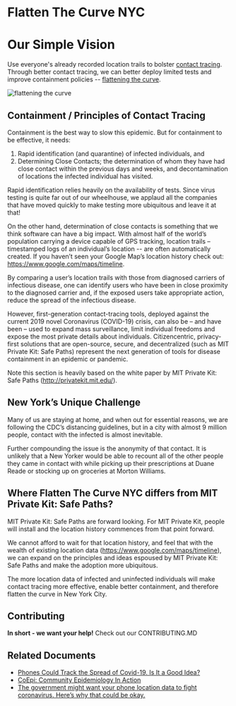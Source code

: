 # Flatten The Curve NYC

# Our Simple Vision
Use  everyone's already recorded location trails to bolster [contact tracing](https://en.wikipedia.org/wiki/Contact_tracing). Through better contact tracing, we can better deploy limited tests and improve containment policies -- [flattening the curve](https://en.wikipedia.org/wiki/Coronavirus_disease_2019#Prevention).

![flattening the curve](https://upload.wikimedia.org/wikipedia/commons/c/c5/Covid-19-curves-graphic-social-v3.gif)

## Containment / Principles of Contact Tracing 
Containment is the best way to slow this epidemic. But for containment to be effective, it needs:
1. Rapid identification (and quarantine) of infected individuals, and 
1. Determining Close Contacts; the determination of whom they have had close contact within the previous days and weeks, and decontamination of locations the infected individual has visited. 

Rapid identification relies heavily on the availability of tests. Since virus testing is quite far out of our wheelhouse, we applaud all the companies that have moved quickly to make testing more ubiquitous and leave it at that!

On the other hand, determination of close contacts is something that we think software can have a big impact. With almost half of the world’s population carrying a device capable of GPS tracking, location trails – timestamped logs of an individual’s location -- are often automatically created. If you haven’t seen your Google Map’s location history check out: https://www.google.com/maps/timeline. 

By comparing a user’s location trails with those from diagnosed carriers of infectious disease, one can identify users who have been in close proximity to the diagnosed carrier and, if the exposed users take appropriate action, reduce the spread of the infectious disease. 

However, first-generation contact-tracing tools, deployed against the current 2019 novel Coronavirus (COVID-19) crisis, can also be – and have been – used to expand mass surveillance, limit individual freedoms and expose the most private details about individuals. Citizencentric, privacy-first solutions that are open-source, secure, and decentralized (such as MIT Private Kit: Safe Paths) represent the next generation of tools for disease containment in an epidemic or pandemic.

Note this section is heavily based on the white paper by MIT Private Kit: Safe Paths (http://privatekit.mit.edu/). 


## New York’s Unique Challenge
Many of us are staying at home, and when out for essential reasons, we are following the CDC’s distancing guidelines, but in a city with almost 9 million people, contact with the infected is almost inevitable. 

Further compounding the issue is the anonymity of that contact. It is unlikely that a New Yorker would be able to recount all of the other people they came in contact with while picking up their prescriptions at Duane Reade or stocking up on groceries at Morton Williams. 


## Where Flatten The Curve NYC differs from MIT Private Kit: Safe Paths?
MIT Private Kit: Safe Paths are forward looking. For MIT Private Kit, people will install and the location history commences from that point forward. 

We cannot afford to wait for that location history, and feel that with the wealth of existing location data (https://www.google.com/maps/timeline), we can expand on the principles and ideas espoused by MIT Private Kit: Safe Paths and make the adoption more ubiquitous.

The more location data of infected and uninfected individuals will make contact tracing more effective, enable better containment, and therefore flatten the curve in New York City.




## Contributing
**In short - we want your help!** Check out our CONTRIBUTING.MD


## Related Documents
* [Phones Could Track the Spread of Covid-19. Is It a Good Idea?](https://www.wired.com/story/phones-track-spread-covid19-good-idea/)
* [CoEpi: Community Epidemiology In Action](https://www.coepi.org/)
* [The government might want your phone location data to fight coronavirus. Here’s why that could be okay.](https://www.vox.com/recode/2020/3/18/21184160/government-location-data-coronavirus)

